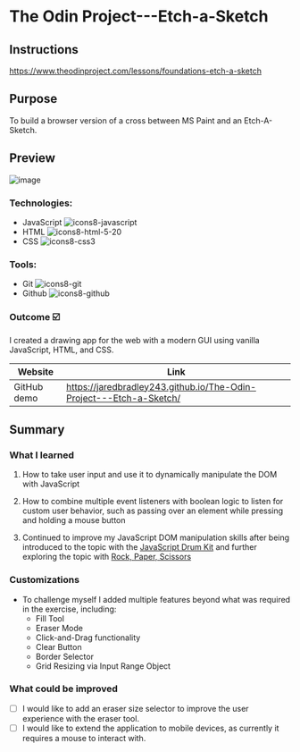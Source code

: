 
 # The Odin Project---Etch-a-Sketch


## Instructions
https://www.theodinproject.com/lessons/foundations-etch-a-sketch

## Purpose

To build a browser version of a cross between MS Paint and an Etch-A-Sketch.
## Preview

![image](https://user-images.githubusercontent.com/107898107/213949120-f2c00e23-d49f-45f5-b263-b6cf7fa09d28.png)

### Technologies:

* JavaScript ![icons8-javascript](https://user-images.githubusercontent.com/107898107/211131252-7d1364bd-b6c2-4e77-876c-d3c7b4ecf126.svg)
* HTML  ![icons8-html-5-20](https://user-images.githubusercontent.com/107898107/211131200-886e1ba5-3979-4083-a037-b9bffdbedc2d.svg)
* CSS ![icons8-css3](https://user-images.githubusercontent.com/107898107/211131340-f2d93c1f-30d0-4d7c-bd9d-78bf6dc99c95.svg)

### Tools:
* Git ![icons8-git](https://user-images.githubusercontent.com/107898107/211131596-fdb65679-35fb-4d60-8ca2-5ec536487391.svg)
* Github ![icons8-github](https://user-images.githubusercontent.com/107898107/211131605-60836c1f-9fe5-4567-a6f1-6afb2dfce9b6.svg)

### Outcome :ballot_box_with_check:
I created a drawing app for the web with a modern GUI using vanilla JavaScript, HTML, and CSS.  

| Website | Link | 
| ------------- | ------------- | 
| GitHub demo | https://jaredbradley243.github.io/The-Odin-Project---Etch-a-Sketch/ | ## Summary

## Summary

### What I learned

1. How to take user input and use it to dynamically manipulate the DOM with JavaScript

2. How to combine multiple event listeners with boolean logic to listen for custom user behavior, such as passing over an element while pressing and holding a mouse button

3. Continued to improve my JavaScript DOM manipulation skills after being introduced to the topic with the [JavaScript Drum Kit](https://github.com/jaredbradley243/JavaScript30-Vanilla-JS-Drum-Kit) and further exploring the topic with [Rock, Paper, Scissors](https://github.com/jaredbradley243/The-Odin-Project---Rock-Paper-Scissors)

### Customizations
* To challenge myself I added multiple features beyond what was required in the exercise, including:
  * Fill Tool
  * Eraser Mode
  * Click-and-Drag functionality
  * Clear Button
  * Border Selector
  * Grid Resizing via Input Range Object

### What could be improved
- [ ] I would like to add an eraser size selector to improve the user experience with the eraser tool.
- [ ] I would like to extend the application to mobile devices, as currently it requires a mouse to interact with.
